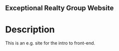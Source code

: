 Exceptional Realty Group Website
---

# Description	

This is an e.g. site for the intro to front-end.